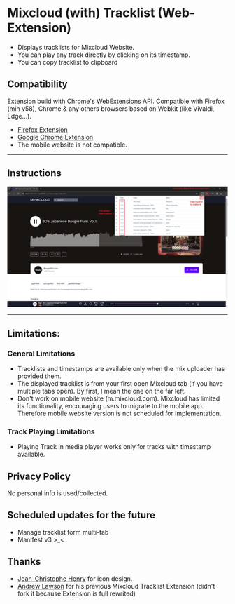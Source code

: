 # Mixcloud (with) Tracklist (Web-Extension)

- Displays tracklists for Mixcloud Website.
- You can play any track directly by clicking on its timestamp.
- You can copy tracklist to clipboard

## Compatibility 
Extension build with Chrome's WebExtensions API.
Compatible with Firefox (min v58), Chrome & any others browsers based on Webkit (like Vivaldi, Edge...).

 - [Firefox Extension][firefox-install]
 - [Google Chrome Extension][chrome-install]
 - The mobile website is not compatible.

 
---
## Instructions
![Screenshot_mwt](readme_files/screenshot_mwt_chrome_3.0.0.png)



---

## Limitations:
### General Limitations
- Tracklists and timestamps are available only when the mix uploader has provided them.
- The displayed tracklist is from your first open Mixcloud tab (if you have multiple tabs open).
By first, I mean the one on the far left.
- Don't work on mobile website (m.mixcloud.com). Mixcloud has limited its functionality, encouraging users to migrate to the mobile app.
Therefore mobile website version is not scheduled for implementation.
### Track Playing Limitations
- Playing Track in media player works only for tracks with timestamp available.

## Privacy Policy
No personal info is used/collected.

## Scheduled updates for the future 
- Manage tracklist form multi-tab
- Manifest v3 >_<


## Thanks
 - [Jean-Christophe Henry](https://jiss.tv/) for icon design.
 - [Andrew Lawson](https://github.com/adlawson) for his previous Mixcloud Tracklist Extension (didn't fork it because Extension is full rewrited)



[firefox-install]: https://addons.mozilla.org/en-US/firefox/addon/mixcloud-with-tracklist/
[chrome-install]: https://chrome.google.com/webstore/detail/mixcloud-with-tracklist/jgghogcekaldifaiifpnbfnpmmpiengb?hl=en-US&gl=FR

